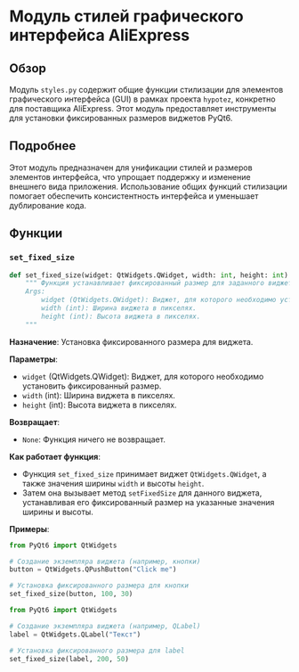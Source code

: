 # Модуль стилей графического интерфейса AliExpress

## Обзор

Модуль `styles.py` содержит общие функции стилизации для элементов графического интерфейса (GUI) в рамках проекта `hypotez`, конкретно для поставщика AliExpress. Этот модуль предоставляет инструменты для установки фиксированных размеров виджетов PyQt6.

## Подробнее

Этот модуль предназначен для унификации стилей и размеров элементов интерфейса, что упрощает поддержку и изменение внешнего вида приложения. Использование общих функций стилизации помогает обеспечить консистентность интерфейса и уменьшает дублирование кода.

## Функции

### `set_fixed_size`

```python
def set_fixed_size(widget: QtWidgets.QWidget, width: int, height: int):
    """ Функция устанавливает фиксированный размер для заданного виджета.
    Args:
        widget (QtWidgets.QWidget): Виджет, для которого необходимо установить фиксированный размер.
        width (int): Ширина виджета в пикселях.
        height (int): Высота виджета в пикселях.
    """
```

**Назначение**: Установка фиксированного размера для виджета.

**Параметры**:
- `widget` (QtWidgets.QWidget): Виджет, для которого необходимо установить фиксированный размер.
- `width` (int): Ширина виджета в пикселях.
- `height` (int): Высота виджета в пикселях.

**Возвращает**:
- `None`: Функция ничего не возвращает.

**Как работает функция**:
- Функция `set_fixed_size` принимает виджет `QtWidgets.QWidget`, а также значения ширины `width` и высоты `height`.
- Затем она вызывает метод `setFixedSize` для данного виджета, устанавливая его фиксированный размер на указанные значения ширины и высоты.

**Примеры**:

```python
from PyQt6 import QtWidgets

# Создание экземпляра виджета (например, кнопки)
button = QtWidgets.QPushButton("Click me")

# Установка фиксированного размера для кнопки
set_fixed_size(button, 100, 30)
```
```python
from PyQt6 import QtWidgets

# Создание экземпляра виджета (например, QLabel)
label = QtWidgets.QLabel("Текст")

# Установка фиксированного размера для label
set_fixed_size(label, 200, 50)